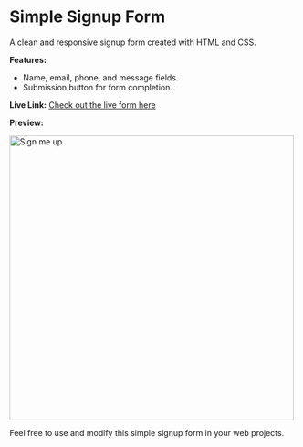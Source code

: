
# Simple Signup Form

A clean and responsive signup form created with HTML and CSS.

**Features:**
- Name, email, phone, and message fields.
- Submission button for form completion.
  
**Live Link:**
[Check out the live form here](https://your-username.github.io/your-repository/)


**Preview:**

<img width="498" alt="Sign me up" src="https://github.com/Anawrulkabir/Sign-me-up/assets/100487781/b2ffe2d3-2789-4450-aba6-67b7a227a9a3">


Feel free to use and modify this simple signup form in your web projects.
